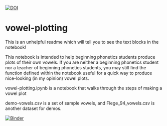 [![DOI](https://zenodo.org/badge/551148899.svg)](https://zenodo.org/badge/latestdoi/551148899)

# vowel-plotting

This is an unhelpful readme which will tell you to see the text blocks in the notebook!

This notebook is intended to help beginning phonetics students produce plots of their own vowels. If you are neither a beginning phonetics student nor a teacher of beginning phonetics students, you may still find the function defined within the notebook useful for a quick way to produce nice-looking (in my opinion) vowel plots.

vowel-plotting.ipynb is a notebook that walks through the steps of making a vowel plot

demo-vowels.csv is a set of sample vowels, and Flege_94_vowels.csv is another dataset for demos.

[![Binder](https://mybinder.org/badge_logo.svg)](https://mybinder.org/v2/gh/emilyremirez/vowel-plotting/HEAD)


